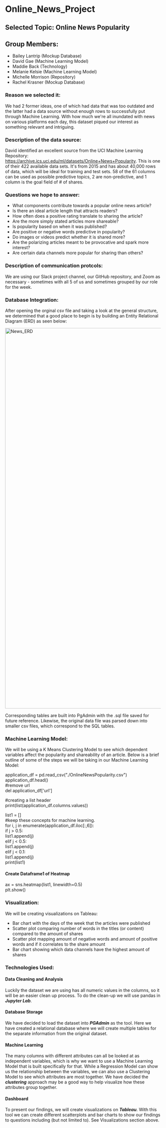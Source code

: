 # Online_News_Project

## Selected Topic: Online News Popularity

## Group Members:

* Bailey Lantrip (Mockup Database) 
* David Gae (Machine Learning Model)
* Maddie Back (Technology)
* Melanie Kelsie (Machine Learning Model) 
* Michelle Morrison (Repository) 
* Rachel Krasner (Mockup Database)

### Reason we selected it: 

We had 2 former ideas, one of which had data that was too outdated and the latter had a data source without enough rows to successfully put through Machine Learning. With how much we're all inundated with news on various platforms each day, this dataset piqued our interest as something relevant and intriguing. 

### Description of the data source:

David identified an excellent source from the UCI Machine Learning Repository: https://archive.ics.uci.edu/ml/datasets/Online+News+Popularity. This is one of their 422 available data sets. It's from 2015 and has about 40,000 rows of data, which will be ideal for training and test sets. 58 of the 61 columns can be used as possible predictive topics, 2 are non-predictive, and 1 column is the goal field of # of shares.

### Questions we hope to answer:

* What components contribute towards a popular online news article?
* Is there an ideal article length that attracts readers?
* How often does a positive rating translate to sharing the article?
* Are the more simply stated articles more shareable?
* Is popularity based on when it was published?
* Are positive or negative words predictive in popularity?
* Do images or videos predict whether it is shared more?
* Are the polarizing articles meant to be provocative and spark more interest?
* Are certain data channels more popular for sharing than others?

### Description of communication protcols:

We are using our Slack project channel, our GitHub repository, and Zoom as necessary - sometimes with all 5 of us and sometimes grouped by our role for the week.

### Database Integration:
After opening the orginal csv file and taking a look at the general structure, we determined that a good place to begin is by building an Entity Relational Diagram (ERD) as seen below:

<img width="1231" alt="News_ERD" src="https://user-images.githubusercontent.com/87578449/148697873-3c9c78f5-ac67-4dad-a68a-0364703f1f22.png">

Corresponding tables are built into PgAdmin with the .sql file saved for future reference. Likewise, the original data file was parsed down into smaller csv files, which correspond to the SQL tables.

### Machine Learning Model:
We will be using a K Means Clustering Model to see which dependent variables affect the popularity and shareability of an article. Below is a brief outline of some of the steps we will be taking in our Machine Learning Model:

application_df = pd.read_csv("./OnlineNewsPopularity.csv") <br>
application_df.head() <br>
#remove url <br>
del application_df['url'] <br>

#creating a list header <br>
print(list(application_df.columns.values)) <br>


list1 = [] <br>
#keep these concepts for machine learning. <br>
for i, j in enumerate(application_df.iloc[:,6]): <br>
   if j > 0.5: <br>
      list1.append(j) <br>
   elif j < 0.5: <br>
      list1.append(j) <br>
   elif j < 0.1: <br>
      list1.append(j) <br>
print(list1) <br>

#### Create Dataframe1 of Heatmap <br>
ax = sns.heatmap(list1, linewidth=0.5)  <br>
plt.show() <br>

### Visualization:
We will be creating visualizations on Tableau:
* Bar chart with the days of the week that the articles were published
* Scatter plot comparing number of words in the titles (or content) compared to the amount of shares
* Scatter plot mapping amount of negative words and amount of positive words and if it correlates to the share amount
* Bar chart showing which data channels have the highest amount of shares

### Technologies Used:

#### Data Cleaning and Analysis
Luckily the dataset we are using has all numeric values in the columns, so it will be an easier clean up process. To do the clean-up we will use pandas in ***Jupyter Lab***.   

#### Database Storage
We have decided to load the dataset into ***PGAdmin*** as the tool. Here we have created a relational database where we will create multiple tables for the separate information from the original dataset. 

#### Machine Learning
The many columns with different attributes can all be looked at as independent variables, which is why we want to use a Machine Learning Model that is built specifically for that. While a Regression Model can show us the relationship between the variables, we can also use a Clustering Model to see which attributes are most together. We have decided the ***clustering*** approach may be a good way to help visualize how these attributes group together. 

#### Dashboard
To present our findings, we will create visualizations on ***Tableau***. With this tool we can create different scatterplots and bar charts to show our findings to questions including (but not limited to). See Visualizations section above. 
